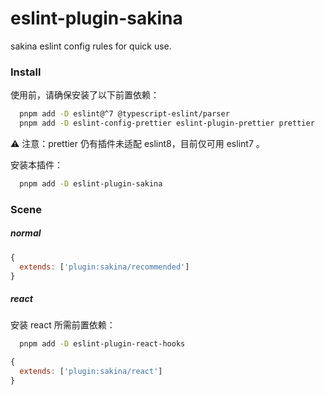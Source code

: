 # eslint-plugin-sakina

sakina eslint config rules for quick use.

### Install

使用前，请确保安装了以下前置依赖：

```bash
  pnpm add -D eslint@^7 @typescript-eslint/parser
  pnpm add -D eslint-config-prettier eslint-plugin-prettier prettier
```

⚠ 注意：prettier 仍有插件未适配 eslint8，目前仅可用 eslint7 。

安装本插件：

```bash
  pnpm add -D eslint-plugin-sakina
```

### Scene

##### normal

```js
{
  extends: ['plugin:sakina/recommended']
}
```

##### react

安装 react 所需前置依赖：

```bash
  pnpm add -D eslint-plugin-react-hooks
```

```js
{
  extends: ['plugin:sakina/react']
}
```
